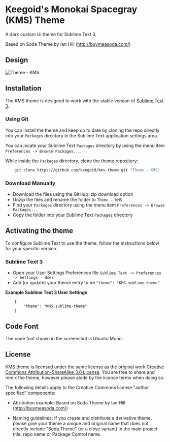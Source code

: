 # Keegoid's Monokai Spacegray (KMS) Theme

A dark custom UI theme for Sublime Text 3.

Based on Soda Theme by Ian Hill (http://buymeasoda.com/)

## Design

![Theme - KMS](http://keegoid.github.io/assets/img/screenshots/kms-theme.png)

## Installation

The KMS theme is designed to work with the stable version of [Sublime Text 3](http://www.sublimetext.com/).

### Using Git

You can install the theme and keep up to date by cloning the repo directly into your `Packages` directory in the Sublime Text application settings area.

You can locate your Sublime Text `Packages` directory by using the menu item `Preferences -> Browse Packages...`.

While inside the `Packages` directory, clone the theme repository:

```bash
    git clone https://github.com/keegoid/kms-theme.git "Theme - KMS"
```

### Download Manually

* Download the files using the GitHub .zip download option
* Unzip the files and rename the folder to `Theme - KMS`
* Find your `Packages` directory using the menu item  `Preferences -> Browse Packages...`
* Copy the folder into your Sublime Text `Packages` directory

## Activating the theme

To configure Sublime Text to use the theme, follow the instructions below for your specific version.

### Sublime Text 3

* Open your User Settings Preferences file `Sublime Text -> Preferences -> Settings - User`
* Add (or update) your theme entry to be `"theme": "KMS.sublime-theme"`

**Example Sublime Text 3 User Settings**

```
    {
        "theme": "KMS.sublime-theme"
    }
```

## Code Font

The code font shown in the screenshot is Ubuntu Mono.

## License

KMS theme is licensed under the same license as the original work [Creative Commons Attribution-ShareAlike 3.0 License](http://creativecommons.org/licenses/by-sa/3.0/). You are free to share and remix the theme, however please abide by the license terms when doing so.

The following details apply to the Creative Commons license "author specified" components:

* Attribution example: Based on Soda Theme by Ian Hill (http://buymeasoda.com/)

* Naming guidelines: If you create and distribute a derivative theme, please give your theme a unique and original name that does not directly include "Soda Theme" (or a close variant) in the main project title, repo name or Package Control name.
